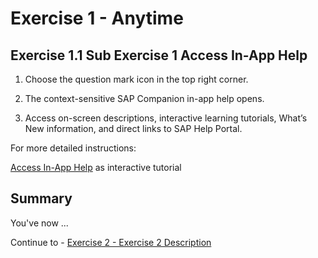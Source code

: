 # Exercise 1 - Anytime

## Exercise 1.1 Sub Exercise 1 Access In-App Help

1. Choose the question mark icon in the top right corner.​

2. The context-sensitive SAP Companion in-app help opens.​

3. Access on-screen descriptions, interactive learning tutorials, What’s New information, and direct links to SAP Help Portal.​


For more detailed instructions:​

[Access In-App Help](https://education.hana.ondemand.com/education/pub/cbc/index.html?show=project%21PR_490991C06A5C23AA:uebung#TS_2A146D140D954FA98C5EFD5AC4B1E049) as interactive tutorial


## Summary

You've now ...

Continue to - [Exercise 2 - Exercise 2 Description](../ex2/README.md)

